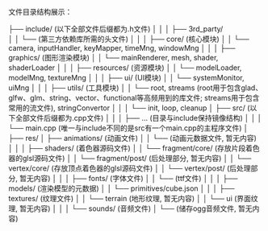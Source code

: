 文件目录结构展示：

├── include/    (以下全部文件后缀都为.h文件)
│     │
│     ├── 3rd_party/  
│     │    └── (第三方依赖库所需的头文件)
│     │
│     ├── core/ (核心模块)
│     │     └── camera, inputHandler, keyMapper, timeMng, windowMng
│     │
│     ├── graphics/ (图形渲染模块)
│     │    └── mainRenderer, mesh, shader, shaderLoader
│     │
│     ├── resources/ (资源模块)
│     │    └── modelLoader, modelMng, textureMng
│     │
│     ├── ui/ (UI模块)
│     │    └── systemMonitor, uiMng
│     │
│     ├── utils/ (工具模块)
│     │    └── root, streams (root用于包含glad、glfw、glm、string、vector、functional等高频用到的库文件; streams用于包含常用的流文件), stringConvertor
│     │
│     └── init, loop, cleanup
│
├── src/    (以下全部文件后缀都为.cpp文件)
│     │
│     ├── ... (目录与include保持镜像结构)
│     │
│     └── main.cpp (唯一与include不同的是src有一个main.cpp的主程序文件)
│
├── res/
│     ├── animations/ (动画文件)
│     │     └── (动画元数据文件, 暂无内容)
│     │
│     ├── shaders/ (着色器源码文件)
│     │     └── fragment/core/ (存放片段着色器的glsl源码文件)
│     │     └── fragment/post/ (后处理部分, 暂无内容)
│     │     └── vertex/core/ (存放顶点着色器的glsl源码文件)
│     │     └── vertex/post/ (后处理部分, 暂无内容)
│     │
│     ├── fonts/ (字体文件)
│     │     └── (ttf文件)
│     │
│     ├── models/ (渲染模型的元数据)
│     │     └── primitives/cube.json
│     │
│     ├── textures/ (纹理文件)
│     │     └── terrain (地形纹理, 暂无内容)
│     │     └── ui (界面纹理, 暂无内容)
│     │
│     └── sounds/ (音频文件)
│           └── (储存ogg音频文件, 暂无内容)
